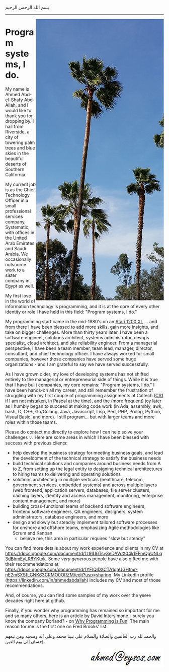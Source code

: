 
بسم الله الرحمن الرحيم

***

<img align="right" src="https://github.com/aaabdallah/aaabdallah/blob/master/palmTrees2.jpg" alt="Palm trees at the California Citrus State Historic Park in Riverside, California" title="Palm trees at the California Citrus State Historic Park in Riverside, California"/>

# Program systems, I do.

<div style="text-align:center">
  <span style="background-color:blue">
</span>
</div>

My name is Ahmed Abd-el-Shafy Abd-Allah, and I would like to thank you for dropping by. I hail from Riverside, a city of towering palm trees and blue skies in the beautiful deserts of Southern California.

My current job is as the Chief Technology Officer in a small professional services company, Systematic, with offices in the United Arab Emirates and Saudi Arabia. We occasionally outsource work to a sister company in Egypt as well.

My first love in the world of information technology is programming, and it is at the core of every other identity or role I have held in this field: "Program systems, I do."

My programming start came in the mid-1980's on an [Atari 1200 XL](https://de.wikipedia.org/wiki/Atari_1200XL) ... and from there I have been blessed to add more skills, gain more insights, and take on bigger challenges. More than thirty years later, I have been a software engineer, solutions architect, systems administrator, devops specialist, cloud architect, and site reliability engineer. From a managerial perspective, I have been a team member, team lead, manager, director, consultant, and chief technology officer. I have always worked for small companies, however those companies have served some huge organizations - and I am grateful to say we have served successfully.

As I have grown older, my love of developing systems has not shifted entirely to the managerial or entrepreneurial side of things. While it is true that I have built companies, my core remains: "Program systems, I do." I have been hands-on all my career, and still remember the frustration of struggling with my first couple of programming assignments at Caltech ([CS1 if I am not mistaken](http://www.cms.caltech.edu/academics/course_desc), in Pascal at the time), and the (more frequent) joy later as I humbly began to succeed at making code work (in Ada, assembly, awk, bash, C, C++, Go/Golang, Java, Javascript, Lisp, Perl, PHP, Prolog, Python, Visual Basic, and more). I still program... but with larger teams and more roles within those teams.

Please do contact me directly to explore how I can help solve your challenges :bulb:. Here are some areas in which I have been blessed with success with previous clients:
- help develop the business strategy for meeting business goals, and lead the development of the technical strategy to satisfy the business needs
- build technical solutions and companies around business needs from A to Z, from setting up the legal entity to designing technical architectures to hiring teams to delivering and operating solutions
- solutions architecting in multiple verticals (healthcare, telecom, government services, embedded systems) and across multiple layers (web frontend, application servers, databases, file server clusters, caching layers, identity and access management, monitoring, enterprise content management, and more)
- building cross-functional teams of backend software engineers, frontend software engineers, QA engineers, designers, system administrators, database engineers, and more
- design and slowly but steadily implement tailored software processes for onshore and offshore teams, emphasizing Agile methodologies like Scrum and Kanban
  - believe me, this area in particular requires "slow but steady"

You can find more details about my work experience and clients in my CV at https://docs.google.com/document/d/1z9IU6Tsy3eDAVdX04k1EFmQgUNLq3dBhmEyLR6YKtok. Some _very generous_ people have also gifted me with their recommendations at https://docs.google.com/document/d/1YFIQlDXCTA1gaUGHtmr-nE2mSXSfLGNK63CRMO0ORZM/edit?usp=sharing. My LinkedIn profile (https://linkedin.com/in/ahmedabdallah) includes my CV and most of those recommendations.

And, of course, you can find some samples of my work over the ~~years~~ decades right here at github.

Finally, if you wonder why programming has remained so important for me and so many others, here is an article by David Intersimone - surely you know the company Borland? - on [Why Programming is Fun](https://www.drdobbs.com/architecture-and-design/why-programming-is-fun/196603871). The main reason for me is the first one on Fred Brooks' list.

والحمد لله رب العالمين والصلاة والسلام على نبينا محمد وعلى آله وصحبه ومن تبعهم بإحسان إلى يوم الدين

<img align="right" src="https://github.com/aaabdallah/aaabdallah/blob/master/ahmedemail.png"/>

<!--
**aaabdallah/aaabdallah** is a ✨ _special_ ✨ repository because its `README.md` (this file) appears on your GitHub profile.

Here are some ideas to get you started:

- 🔭 I’m currently working on ...
- 🌱 I’m currently learning ...
- 👯 I’m looking to collaborate on ...
- 🤔 I’m looking for help with ...
- 💬 Ask me about ...
- 📫 How to reach me: ...
- 😄 Pronouns: ...
- ⚡ Fun fact: ...
-->

